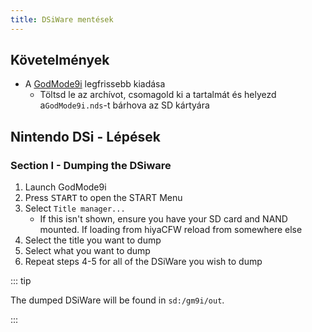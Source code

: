 ```yaml
---
title: DSiWare mentések
---
```


## Követelmények
- A [GodMode9i](https://github.com/RocketRobz/godmode9i/releases) legfrissebb kiadása
   - Töltsd le az archívot, csomagold ki a tartalmát és helyezd a`GodMode9i.nds`-t bárhova az SD kártyára

## Nintendo DSi - Lépések

### Section I - Dumping the DSiware
1. Launch GodMode9i
1. Press <kbd>START</kbd> to open the START Menu
1. Select `Title manager...`
   - If this isn't shown, ensure you have your SD card and NAND mounted. If loading from hiyaCFW reload from somewhere else
1. Select the title you want to dump
1. Select what you want to dump
1. Repeat steps 4-5 for all of the DSiWare you wish to dump

::: tip

The dumped DSiWare will be found in `sd:/gm9i/out`.

:::
